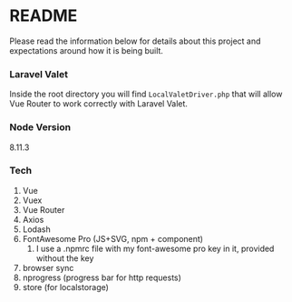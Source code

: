 # README #
Please read the information below for details about this project and expectations 
around how it is being built.

### Laravel Valet
Inside the root directory you will find `LocalValetDriver.php` that will allow Vue Router to work correctly with Laravel Valet.

### Node Version
8.11.3

### Tech
1. Vue
1. Vuex
1. Vue Router
1. Axios
1. Lodash
1. FontAwesome Pro (JS+SVG, npm + component)
    1. I use a .npmrc file with my font-awesome pro key in it, provided without the key
1. browser sync
1. nprogress (progress bar for http requests)
1. store (for localstorage)